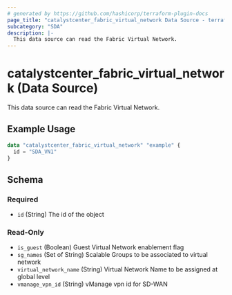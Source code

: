 ```yaml
---
# generated by https://github.com/hashicorp/terraform-plugin-docs
page_title: "catalystcenter_fabric_virtual_network Data Source - terraform-provider-catalystcenter"
subcategory: "SDA"
description: |-
  This data source can read the Fabric Virtual Network.
---
```


# catalystcenter_fabric_virtual_network (Data Source)

This data source can read the Fabric Virtual Network.

## Example Usage

```terraform
data "catalystcenter_fabric_virtual_network" "example" {
  id = "SDA_VN1"
}
```

<!-- schema generated by tfplugindocs -->
## Schema

### Required

- `id` (String) The id of the object

### Read-Only

- `is_guest` (Boolean) Guest Virtual Network enablement flag
- `sg_names` (Set of String) Scalable Groups to be associated to virtual network
- `virtual_network_name` (String) Virtual Network Name to be assigned at global level
- `vmanage_vpn_id` (String) vManage vpn id for SD-WAN
